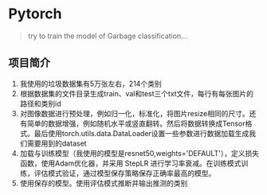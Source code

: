 # Pytorch
> try to train the model of Garbage classification...

## 项目简介
1. 我使用的垃圾数据集有5万张左右，214个类别
2. 根据数据集的文件目录生成train、val和test三个txt文件，每行有每张图片的路径和类别id
3. 对图像数据进行预处理，例如归一化，标准化，将图片resize相同的尺寸。还有简单的数据增强，例如随机水平或竖直翻转。然后将数据转换成Tensor格式。最后使用torch.utils.data.DataLoader设置一些参数进行数据加载生成我们需要用到的dataset
4. 加载与训练模型（我使用的模型是resnet50,weights='DEFAULT'），定义损失函数，使用Adam优化器，并采用 StepLR 进行学习率衰减。在训练模式训练，评估模式验证，通过模型保存策略保存正确率最高的模型。
5. 使用保存的模型。使用评估模式推断并输出推测的类别
